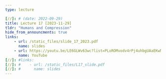 ```yaml
---
type: lecture

[//]: # (date: 2022-09-29)
title: Lecture 17 [2023-11-29]
tldr: "Humans and Compression"
hide_from_announcments: true
links:
    - url: /static_files/slide_17_2023.pdf
      name: slides
    - url: https://youtu.be/LE6GLWv63wc?list=PLoROMvodv4rPj4uhbgUAaEKwNNak8xgkz
      name: YouTube
[//]: #links:
[//]: #    - url: /static_files/L17_slide.pdf
[//]: #      name: slides
---
```


    



